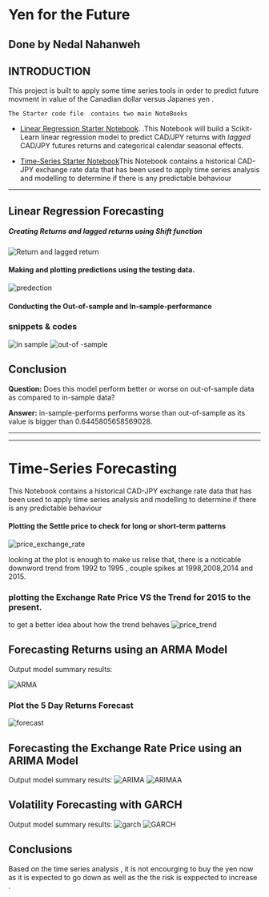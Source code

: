 # Yen for the Future
## Done by Nedal Nahanweh 
## INTRODUCTION
This project is built to apply some time series tools in order to predict future movment in value of the Canadian dollar versus Japanes yen .


 `` The Starter code file  contains two main NoteBooks ``
 
* [Linear Regression Starter Notebook](https://github.com/malkawenedal/-Unit-10-A-Yen-for-the-Future/blob/main/Starter_Code/regression_analysis.ipynb). 
 .This Notebook will build a Scikit-Learn linear regression model to predict CAD/JPY returns with *lagged* CAD/JPY futures returns and categorical calendar seasonal effects.
 
 * [Time-Series Starter Notebook](https://github.com/malkawenedal/-Unit-10-A-Yen-for-the-Future/blob/main/Starter_Code/time_series_analysis.ipynb)This Notebook contains a historical CAD-JPY exchange rate data that has been used to apply time series analysis and modelling to determine if there is any predictable behaviour 
 

_________________________________________________________________________ 
 
## Linear Regression Forecasting


##### Creating Returns and lagged returns using Shift function
![Return and lagged return](Starter_Code/images/lagged_return.png)

####  Making and plotting  predictions using the testing data.
![predection](Starter_Code/images/pred_plot.png)

#### Conducting  the Out-of-sample and In-sample-performance 

### snippets & codes 

![in sample](Starter_Code/images/in_sample.png)
![out-of -sample](Starter_Code/images/out_of_sample.png)

## Conclusion 

**Question:** Does this model perform better or worse on out-of-sample data as compared to in-sample data?

**Answer:** in-sample-performs performs worse than out-of-sample as its value is bigger than 0.6445805658569028.

___________________________________________________________________
______________________________________________________________________________________________________________________________________

# Time-Series Forecasting

This Notebook contains a historical CAD-JPY exchange rate data that has been used to apply time series analysis and modelling to determine if there is any predictable behaviour 
 
#### Plotting the Settle price to check for long or short-term patterns
 
![price_exchange_rate](Starter_Code/images/price_exch_rate.png)

looking at the plot is enough to make us relise that, there is a noticable downword trend from 1992 to 1995 , couple spikes at 1998,2008,2014 and 2015.
 
### plotting the Exchange Rate Price VS the Trend for 2015 to the present. 
to get  a better idea about how the trend behaves
![price_trend](Starter_Code/images/Price_trend.png)



## Forecasting Returns using an ARMA Model
Output model summary results:


![ARMA](Starter_Code/images/ARMA.summary.png)

### Plot the 5 Day Returns Forecast

![forecast](Starter_Code/images/ARMA_forecast.png)

## Forecasting the Exchange Rate Price using an ARIMA Model
Output model summary results:
![ARIMA](Starter_Code/images/Arima_Sum.png)
![ARIMAA](Starter_Code/images/arima_forecast.png)


## Volatility Forecasting with GARCH
Output model summary results:
![garch](Starter_Code/images/garch.png)
![GARCH](Starter_Code/images/GARCH.PLOT.png)

## Conclusions
Based on the time series analysis , it is not encourging to buy the yen now as it is expected to go down as well as the the risk is exppected to increase .  




